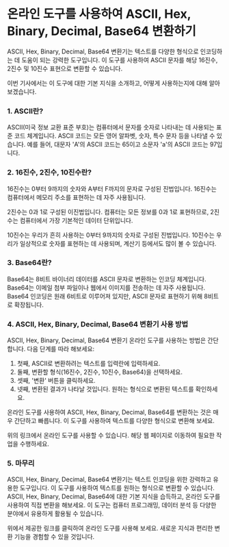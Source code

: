 온라인 도구를 사용하여 ASCII, Hex, Binary, Decimal, Base64 변환하기
=====================================================

ASCII, Hex, Binary, Decimal, Base64 변환기는 텍스트를 다양한 형식으로 인코딩하는 데 도움이 되는 강력한 도구입니다. 이 도구를 사용하여 ASCII 문자를 해당 16진수, 2진수 및 10진수 표현으로 변환할 수 있습니다.

이번 기사에서는 이 도구에 대한 기본 지식을 소개하고, 어떻게 사용하는지에 대해 알아보겠습니다.

### 1. ASCII란?

ASCII(미국 정보 교환 표준 부호)는 컴퓨터에서 문자를 숫자로 나타내는 데 사용되는 표준 코드 체계입니다. ASCII 코드는 모든 영어 알파벳, 숫자, 특수 문자 등을 나타낼 수 있습니다. 예를 들어, 대문자 'A'의 ASCII 코드는 65이고 소문자 'a'의 ASCII 코드는 97입니다.

### 2. 16진수, 2진수, 10진수란?

16진수는 0부터 9까지의 숫자와 A부터 F까지의 문자로 구성된 진법입니다. 16진수는 컴퓨터에서 메모리 주소를 표현하는 데 자주 사용됩니다.

2진수는 0과 1로 구성된 이진법입니다. 컴퓨터는 모든 정보를 0과 1로 표현하므로, 2진수는 컴퓨터에서 가장 기본적인 데이터 단위입니다.

10진수는 우리가 흔히 사용하는 0부터 9까지의 숫자로 구성된 진법입니다. 10진수는 우리가 일상적으로 숫자를 표현하는 데 사용되며, 계산기 등에서도 많이 볼 수 있습니다.

### 3. Base64란?

Base64는 8비트 바이너리 데이터를 ASCII 문자로 변환하는 인코딩 체계입니다. Base64는 이메일 첨부 파일이나 웹에서 이미지를 전송하는 데 자주 사용됩니다. Base64 인코딩은 원래 6비트로 이루어져 있지만, ASCII 문자로 표현하기 위해 8비트로 확장됩니다.

### 4. ASCII, Hex, Binary, Decimal, Base64 변환기 사용 방법

ASCII, Hex, Binary, Decimal, Base64 변환기 온라인 도구를 사용하는 방법은 간단합니다. 다음 단계를 따라 해보세요:

1. 첫째, ASCII로 변환하려는 텍스트를 입력란에 입력하세요.
2. 둘째, 변환할 형식(16진수, 2진수, 10진수, Base64)을 선택하세요.
3. 셋째, '변환' 버튼을 클릭하세요.
4. 넷째, 변환된 결과가 나타날 것입니다. 원하는 형식으로 변환된 텍스트를 확인하세요.

온라인 도구를 사용하여 ASCII, Hex, Binary, Decimal, Base64를 변환하는 것은 매우 간단하고 빠릅니다. 이 도구를 사용하여 텍스트를 다양한 형식으로 변환해 보세요.

위의 링크에서 온라인 도구를 사용할 수 있습니다. 해당 웹 페이지로 이동하여 필요한 작업을 수행하세요.

### 5. 마무리

ASCII, Hex, Binary, Decimal, Base64 변환기는 텍스트 인코딩을 위한 강력하고 유용한 도구입니다. 이 도구를 사용하여 텍스트를 원하는 형식으로 변환할 수 있습니다. ASCII, Hex, Binary, Decimal, Base64에 대한 기본 지식을 습득하고, 온라인 도구를 사용하여 직접 변환을 해보세요. 이 도구는 컴퓨터 프로그래밍, 데이터 분석 등 다양한 분야에서 유용하게 활용될 수 있습니다.

위에서 제공한 링크를 클릭하여 온라인 도구를 사용해 보세요. 새로운 지식과 편리한 변환 기능을 경험할 수 있을 것입니다.